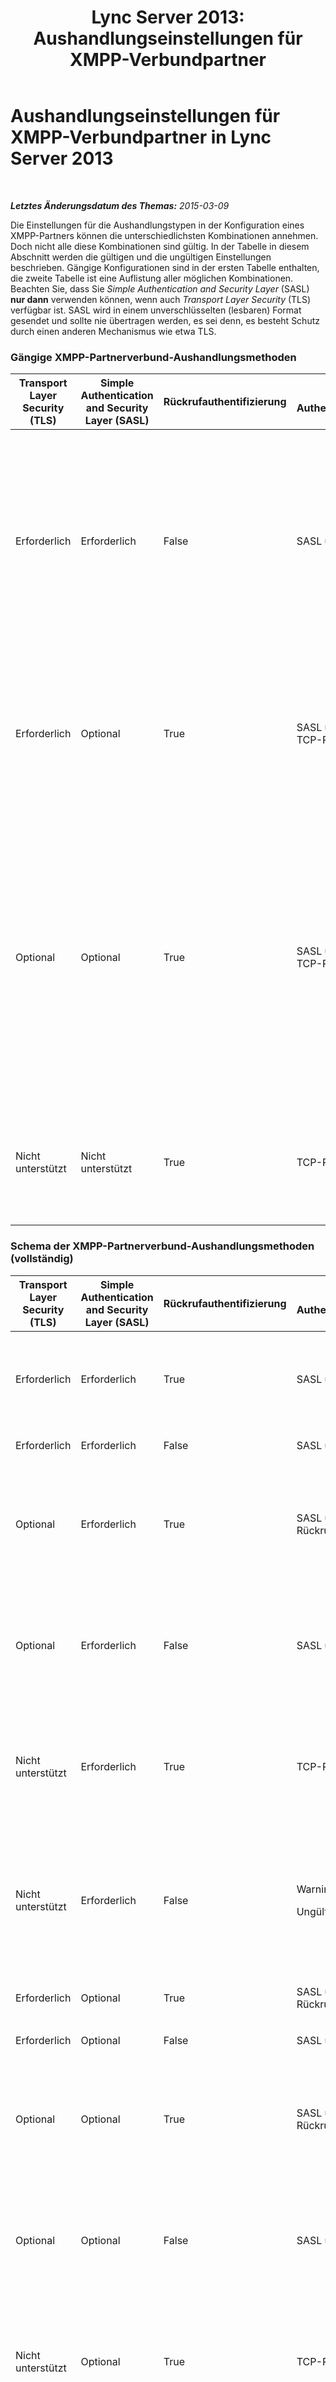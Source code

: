 ﻿---
title: 'Lync Server 2013: Aushandlungseinstellungen für XMPP-Verbundpartner'
TOCTitle: Aushandlungseinstellungen für XMPP-Verbundpartner
ms:assetid: ef773942-ef92-4f71-85a1-738dfebdfa00
ms:mtpsurl: https://technet.microsoft.com/de-de/library/JJ552456(v=OCS.15)
ms:contentKeyID: 49295835
ms.date: 05/19/2016
mtps_version: v=OCS.15
ms.translationtype: HT
---

# Aushandlungseinstellungen für XMPP-Verbundpartner in Lync Server 2013

 

_**Letztes Änderungsdatum des Themas:** 2015-03-09_

Die Einstellungen für die Aushandlungstypen in der Konfiguration eines XMPP-Partners können die unterschiedlichsten Kombinationen annehmen. Doch nicht alle diese Kombinationen sind gültig. In der Tabelle in diesem Abschnitt werden die gültigen und die ungültigen Einstellungen beschrieben. Gängige Konfigurationen sind in der ersten Tabelle enthalten, die zweite Tabelle ist eine Auflistung aller möglichen Kombinationen. Beachten Sie, dass Sie *Simple Authentication and Security Layer* (SASL) **nur dann** verwenden können, wenn auch *Transport Layer Security* (TLS) verfügbar ist. SASL wird in einem unverschlüsselten (lesbaren) Format gesendet und sollte nie übertragen werden, es sei denn, es besteht Schutz durch einen anderen Mechanismus wie etwa TLS.

### Gängige XMPP-Partnerverbund-Aushandlungsmethoden

<table>
<colgroup>
<col style="width: 20%" />
<col style="width: 20%" />
<col style="width: 20%" />
<col style="width: 20%" />
<col style="width: 20%" />
</colgroup>
<thead>
<tr class="header">
<th>Transport Layer Security (TLS)</th>
<th>Simple Authentication and Security Layer (SASL)</th>
<th>Rückrufauthentifizierung</th>
<th>Erwartete Authentifizierungsmethode(n)</th>
<th>Hinweise</th>
</tr>
</thead>
<tbody>
<tr class="odd">
<td><p>Erforderlich</p></td>
<td><p>Erforderlich</p></td>
<td><p>False</p></td>
<td><p>SASL über TLS</p></td>
<td><p>Wenn TLS und SASL auf <strong>Erforderlich</strong> festgelegt werden, kann damit sichergestellt werden, dass der SASL-Nachrichtenstream sicher ist. Rückruf ist nicht verfügbar und kann nicht für eine Fallbackmethode verwendet werden, wenn für den XMPP-Verbundpartner TLS nicht auf <strong>Erforderlich</strong> oder <strong>Optional</strong> festgelegt ist.</p></td>
</tr>
<tr class="even">
<td><p>Erforderlich</p></td>
<td><p>Optional</p></td>
<td><p>True</p></td>
<td><p>SASL über TLS, TLS-Rückruf, TCP-Rückruf</p></td>
<td><p>Wenn TLS auf <strong>Erforderlich</strong> festgelegt wird, wird SASL verwendet, wenn für den XMPP-Verbundpartner SASL auf <strong>Optional</strong> oder <strong>Erforderlich</strong> festgelegt ist. Ist SASL nicht verfügbar, wird Rückruf über TLS verwendet.</p></td>
</tr>
<tr class="odd">
<td><p>Optional</p></td>
<td><p>Optional</p></td>
<td><p>True</p></td>
<td><p>SASL über TLS, TLS-Rückruf, TCP-Rückruf</p></td>
<td><p>Diese Einstellungen sind zwar sehr flexibel hinsichtlich der angebotenen Aushandlungsmethoden, erfordern aber die Einstellungen des XMPP-Verbundpartners. Wenn für den Partner TLS auf <strong>Optional</strong> oder <strong>Erforderlich</strong> festgelegt ist, SASL aber nicht unterstützt wird, ist TLS-Rückruf verfügbar. Wenn für den Partner TLS und SASL auf <strong>Optional</strong> oder <strong>Erforderlich</strong> festgelegt sind, wird die optimale Auswahl von TLS über SASL verwendet.</p></td>
</tr>
<tr class="even">
<td><p>Nicht unterstützt</p></td>
<td><p>Nicht unterstützt</p></td>
<td><p>True</p></td>
<td><p>TCP-Rückruf</p></td>
<td><p>In vielen Fällen ist TCP-Rückruf die einzig mögliche Lösung. Das ist zwar weniger optimal als andere Optionen, bietet aber ein bestimmtes Maß an Vertrauenswürdigkeit.</p></td>
</tr>
</tbody>
</table>


### Schema der XMPP-Partnerverbund-Aushandlungsmethoden (vollständig)

<table>
<colgroup>
<col style="width: 20%" />
<col style="width: 20%" />
<col style="width: 20%" />
<col style="width: 20%" />
<col style="width: 20%" />
</colgroup>
<thead>
<tr class="header">
<th>Transport Layer Security (TLS)</th>
<th>Simple Authentication and Security Layer (SASL)</th>
<th>Rückrufauthentifizierung</th>
<th>Erwartete Authentifizierungsmethode</th>
<th>Anmerkungen, Warnung oder Fehler wegen ungültiger Konfiguration</th>
</tr>
</thead>
<tbody>
<tr class="odd">
<td><p>Erforderlich</p></td>
<td><p>Erforderlich</p></td>
<td><p>True</p></td>
<td><p>SASL über TLS</p></td>
<td><div>

> [!WARNING]
> Rückruf funktioniert nicht, wenn sowohl SASL als auch TLS erforderlich ist.


</div></td>
</tr>
<tr class="even">
<td><p>Erforderlich</p></td>
<td><p>Erforderlich</p></td>
<td><p>False</p></td>
<td><p>SASL über TLS</p></td>
<td><p></p></td>
</tr>
<tr class="odd">
<td><p>Optional</p></td>
<td><p>Erforderlich</p></td>
<td><p>True</p></td>
<td><p>SASL über TLS, TLS-Rückruf, TCP-Rückruf</p></td>
<td><div>

> [!WARNING]
> SASL erfordert TLS. Wenn TLS optional sein darf, kann dies zu Fehlern bei Sitzungsaushandlungen führen.


</div></td>
</tr>
<tr class="even">
<td><p>Optional</p></td>
<td><p>Erforderlich</p></td>
<td><p>False</p></td>
<td><p>SASL über TLS</p></td>
<td><div>

> [!WARNING]
> SASL erfordert TLS. Wenn TLS optional sein darf, kann dies zu Fehlern bei Sitzungsaushandlungen führen.


</div></td>
</tr>
<tr class="odd">
<td><p>Nicht unterstützt</p></td>
<td><p>Erforderlich</p></td>
<td><p>True</p></td>
<td><p>TCP-Rückruf</p></td>
<td><div>

> [!WARNING]
> SASL erfordert TLS. Wenn TLS optional sein darf, kann dies zu Fehlern bei Sitzungsaushandlungen führen.


</div></td>
</tr>
<tr class="even">
<td><p>Nicht unterstützt</p></td>
<td><p>Erforderlich</p></td>
<td><p>False</p></td>
<td><div>

> [!WARNING]
> Ungültige Konfiguration


</div></td>
<td><div>

> [!WARNING]
> Da SASL TLS erfordert und TLS nicht verfügbar ist, SASL/TLS kann nicht erfolgreich sein. TCP-Rückruf ist auf <STRONG>False</STRONG> festgelegt und kann nicht verwendet werden.


</div></td>
</tr>
<tr class="odd">
<td><p>Erforderlich</p></td>
<td><p>Optional</p></td>
<td><p>True</p></td>
<td><p>SASL über TLS, TLS-Rückruf</p></td>
<td><p></p></td>
</tr>
<tr class="even">
<td><p>Erforderlich</p></td>
<td><p>Optional</p></td>
<td><p>False</p></td>
<td><p>SASL über TLS</p></td>
<td><p></p></td>
</tr>
<tr class="odd">
<td><p>Optional</p></td>
<td><p>Optional</p></td>
<td><p>True</p></td>
<td><p>SASL über TLS, TLS-Rückruf, TCP-Rückruf</p></td>
<td><div>

> [!WARNING]
> SASL erfordert TLS. Wenn TLS optional sein darf, kann dies zu Fehlern bei Sitzungsaushandlungen führen.


</div></td>
</tr>
<tr class="even">
<td><p>Optional</p></td>
<td><p>Optional</p></td>
<td><p>False</p></td>
<td><p>SASL über TLS</p></td>
<td><div>

> [!WARNING]
> SASL erfordert TLS. Wenn TLS optional sein darf, kann dies zu Fehlern bei Sitzungsaushandlungen führen.


</div></td>
</tr>
<tr class="odd">
<td><p>Nicht unterstützt</p></td>
<td><p>Optional</p></td>
<td><p>True</p></td>
<td><p>TCP-Rückruf</p></td>
<td><div>

> [!WARNING]
> SASL erfordert TLS. Wenn TLS optional sein darf, kann dies zu Fehlern bei Sitzungsaushandlungen führen.


</div></td>
</tr>
<tr class="even">
<td><p>Nicht unterstützt</p></td>
<td><p>Optional</p></td>
<td><p>False</p></td>
<td><div>

> [!WARNING]
> Ungültige Konfiguration


</div></td>
<td><div>

> [!WARNING]
> SASL erfordert TLS. Wenn TLS optional sein darf, kann dies zu Fehlern bei Sitzungsaushandlungen führen.


</div></td>
</tr>
<tr class="odd">
<td><p>Erforderlich</p></td>
<td><p>Nicht unterstützt</p></td>
<td><p>True</p></td>
<td><p>TLS-Rückruf</p></td>
<td><p>Konfiguration erlaubt TLS-Rückruf.</p></td>
</tr>
<tr class="even">
<td><p>Erforderlich</p></td>
<td><p>Nicht unterstützt</p></td>
<td><p>False</p></td>
<td><p>Ungültige Konfiguration</p></td>
<td><div>

> [!WARNING]
> SASL oder Rückruf muss aktiviert sein.


</div></td>
</tr>
<tr class="odd">
<td><p>Optional</p></td>
<td><p>Nicht unterstützt</p></td>
<td><p>True</p></td>
<td><p>TLS-Rückruf, TCP-Rückruf</p></td>
<td><p>Je nach den Aushandlungsoptionen am anderen Endpunkt wird TCP- oder TLS-Rückruf akzeptiert.</p></td>
</tr>
<tr class="even">
<td><p>Optional</p></td>
<td><p>Nicht unterstützt</p></td>
<td><p>False</p></td>
<td><p>Ungültige Konfiguration</p></td>
<td><div>

> [!WARNING]
> SASL oder Rückruf muss aktiviert sein.


</div></td>
</tr>
<tr class="odd">
<td><p>Nicht unterstützt</p></td>
<td><p>Nicht unterstützt</p></td>
<td><p>True</p></td>
<td><p>TCP-Rückruf</p></td>
<td><p>TCP-Rückruf ist die einzige verfügbare Aushandlungsmethode</p></td>
</tr>
<tr class="even">
<td><p>Nicht unterstützt</p></td>
<td><p>Nicht unterstützt</p></td>
<td><p>False</p></td>
<td><p>Ungültige Konfiguration</p></td>
<td><div>

> [!WARNING]
> SASL oder Rückruf muss aktiviert sein.


</div></td>
</tr>
</tbody>
</table>

